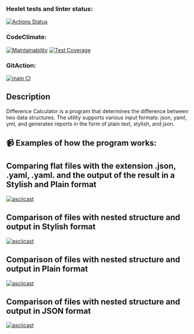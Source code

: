 ### Hexlet tests and linter status:

[![Actions Status](https://github.com/nityulam/frontend-project-46/actions/workflows/hexlet-check.yml/badge.svg)](https://github.com/nityulam/frontend-project-46/actions)

### CodeClimate:

[![Maintainability](https://api.codeclimate.com/v1/badges/ad9292ab46ad63dfb656/maintainability)](https://codeclimate.com/github/nityulam/frontend-project-46/maintainability)
[![Test Coverage](https://api.codeclimate.com/v1/badges/ad9292ab46ad63dfb656/test_coverage)](https://codeclimate.com/github/nityulam/frontend-project-46/test_coverage)

### GitAction:

[![main CI](https://github.com/nityulam/frontend-project-46/actions/workflows/main-ci.yaml/badge.svg)](https://github.com/nityulam/frontend-project-46/actions/workflows/main-ci.yaml)

## Description

Difference Calculator is a program that determines the difference between two data structures.
The utility supports various input formats: json, yaml, yml, and generates reports in the form of plain text, stylish, and json.

## :video_camera: Examples of how the program works:

## Comparing flat files with the extension .json, .yaml, .yaml. and the output of the result in a **Stylish and Plain** format

[![asciicast](https://asciinema.org/a/7CccMPhs1UPhu6gUNIx2TBIkd.svg)](https://asciinema.org/a/7CccMPhs1UPhu6gUNIx2TBIkd)

## Comparison of files with nested structure and output in **Stylish** format

[![asciicast](https://asciinema.org/a/pI5YfEbO6N2WcSQQLt9V4ty1a.svg)](https://asciinema.org/a/pI5YfEbO6N2WcSQQLt9V4ty1a)

## Comparison of files with nested structure and output in **Plain** format

[![asciicast](https://asciinema.org/a/MfzvFNF584KUiM1ZP9NNg5E2K.svg)](https://asciinema.org/a/MfzvFNF584KUiM1ZP9NNg5E2K)

## Comparison of files with nested structure and output in **JSON** format

[![asciicast](https://asciinema.org/a/mqryD5nuXKhJVkXjAeqvMDRJB.svg)](https://asciinema.org/a/mqryD5nuXKhJVkXjAeqvMDRJB)
